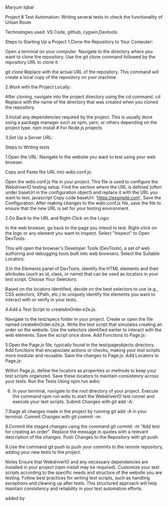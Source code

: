 Maryum Iqbal

Project 8
Test Automation:
 Writing several tests to check the functionality of Urban Route

 Technologies used:
 VS Code, github, cygwin,Devtools


Steps to Starting Up a Project
1.Clone the Repository to Your Computer:

Open a terminal on your computer.
Navigate to the directory where you want to clone the repository.
Use the git clone command followed by the repository URL to clone it.

git clone <repository-url>
Replace <repository-url> with the actual URL of the repository. This command will create a local copy of the repository on your machine.

2.Work with the Project Locally:

After cloning, navigate into the project directory using the cd command.
cd <project-directory>
Replace <project-directory> with the name of the directory that was created when you cloned the repository.

3.Install any dependencies required by the project. This is usually done using a package manager such as npm, yarn, or others depending on the project type.
npm install   # For Node.js projects

3.Set Up a Server URL:




Steps to Writing tests

1.Open the URL: Navigate to the website you want to test using your web browser.

Copy and Paste the URL into wdio.conf.js:

Open the wdio.conf.js file in your project. This file is used to configure the WebdriverIO testing setup.
Find the section where the URL is defined (often under baseUrl in the configuration object) and replace it with the URL you want to test.
javascript
Copy code
baseUrl: 'https://example.com',
Save the Configuration: After making changes to the wdio.conf.js file, save the file to ensure that the new URL is set for your testing environment.

2.Go Back to the URL and Right-Click on the Logo:

In the web browser, go back to the page you intend to test.
Right-click on the logo or any element you want to inspect.
Select "Inspect" to Open DevTools:

This will open the browser's Developer Tools (DevTools), a set of web authoring and debugging tools built into web browsers.
Select the Suitable Locators:

3.In the Elements panel of DevTools, identify the HTML elements and their attributes (such as id, class, or name) that can be used as locators in your test script.
Choose Your Selectors:

Based on the locators identified, decide on the best selectors to use (e.g., CSS selectors, XPath, etc.) to uniquely identify the elements you want to interact with or verify in your tests.

4.Add a Test Script to createAnOrder.e2e.js:

Navigate to the test/specs folder in your project.
Create or open the file named createAnOrder.e2e.js.
Write the test script that simulates creating an order on the website. Use the selectors identified earlier to interact with the web elements.
Save the script once done.
Add Functions to Page.js:

5.Open the Page.js file, typically found in the test/pageobjects directory.
Add functions that encapsulate actions or checks, making your test scripts more modular and reusable.
Save the changes to Page.js.
Add Locators to Page.js:

Within Page.js, define the locators as properties or methods to keep your test scripts organized.
Save these locators to maintain consistency across your tests.
Run the Tests Using npm run wdio:

6. In your terminal, navigate to the root directory of your project.
Execute the command npm run wdio to start the WebdriverIO test runner and execute your test scripts.
Submit Changes with git add -A:

7.Stage all changes made in the project by running git add -A in your terminal.
Commit Changes with git commit -m:

8.Commit the staged changes using the command git commit -m "Add test for creating an order". Replace the message in quotes with a relevant description of the changes.
Push Changes to the Repository with git push:

9.Use the command git push to push your commits to the remote repository, adding your new tests to the project.


Notes
Ensure that WebdriverIO and any necessary dependencies are installed in your project (npm install may be required).
Customize your test scripts according to the specific needs and structure of the website you are testing.
Follow best practices for writing test scripts, such as handling exceptions and cleaning up after tests.
This structured approach will help maintain consistency and reliability in your test automation efforts.









added by 

